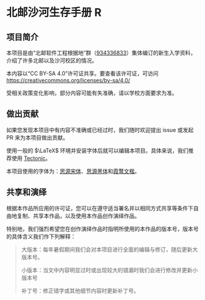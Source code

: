 # 北邮沙河生存手册 R

## 项目简介

本项目是由“北邮软件工程根据地”群（[934336833](https://jq.qq.com/?_wv=1027&k=aKm4tfjX)）集体编订的新生入学资料，介绍了许多北邮以及沙河校区的情况。

本内容以“CC BY-SA 4.0”许可证共享。要查看该许可证，可访问<https://creativecommons.org/licenses/by-sa/4.0/>

受相关政策变化影响，部分内容可能有失准确，请以学校方面要求为准。

## 做出贡献

如果您发现本项目中有内容不准确或已经过时，我们随时欢迎提出 issue 或发起 PR 来为本项目做出贡献。

使用一般的 $\LaTeX$ 环境并安装字体后就可以编辑本项目。具体来说，我们推荐使用 [Tectonic](https://tectonic-typesetting.github.io/)。

本项目使用的字体为：[思源宋体](https://github.com/adobe-fonts/source-han-serif)、[思源黑体](https://github.com/adobe-fonts/source-han-sans)和[霞鹜文楷](https://github.com/lxgw/LxgwWenKai)。

## 共享和演绎

根据本作品所应用的许可证，您可以在遵守适当署名并以相同方式共享等条件下自由地复制、共享本作品，以及使用本作品创作演绎作品。

特别地，我们强烈希望您在创作演绎作品时指明所使用的本作品的版本号，版本号的具体含义我们作下列解释：

> 大版本：每年暑假期间我们会对本项目进行全面的编辑与修订，随后更新大版本号。
>
> 小版本：当文中内容明显过时或出现较大的错漏时我们会进行修改并更新小版本号
>
> 补丁号：修正错字或其他细节内容时更新补丁号。
